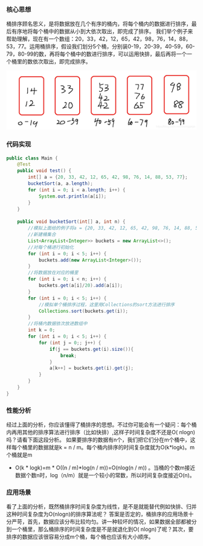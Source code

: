 ### 核心思想

桶排序顾名思义，是将数据放在几个有序的桶内，将每个桶内的数据进行排序，最后有序地将每个桶中的数据从小到大依次取出，即完成了排序。
我们举个例子来帮助理解，现在有一个数组：20，33，42，12，65，42，98，76，14，88，53，77。运用桶排序，假设我们划分5个桶，分别装0-19，20-39，40-59，60-79，80-99的数，再将每个桶中的数进行排序，可以运用快排，最后再将一个一个桶里的数依次取出，即完成排序。

![img.png](img/img_28.png)

### 代码实现

``` java
public class Main {
    @Test
    public void test() {
        int[] a = {20, 33, 42, 12, 65, 42, 98, 76, 14, 88, 53, 77};
        bucketSort(a, a.length);
        for (int i = 0; i < a.length; i++) {
            System.out.println(a[i]);
        }
    }
 
    public void bucketSort(int[] a, int n) {
        //模拟上面给的例子将a = {20, 33, 42, 12, 65, 42, 98, 76, 14, 88, 53, 77}放在5个桶里
        //新建桶集合
        List<ArrayList<Integer>> buckets = new ArrayList<>();
        //对每个桶进行初始化
        for (int i = 0; i < 5; i++) {
            buckets.add(new ArrayList<Integer>());
        }
        //将数据放在对应的桶里
        for (int i = 0; i < n; i++) {
            buckets.get(a[i]/20).add(a[i]);
        }
        for (int i = 0; i < 5; i++) {
            //模拟单个桶排序过程，这里用Collections的sort方法进行排序
            Collections.sort(buckets.get(i));
        }
        //将桶内数据依次放进数组中
        int k = 0;
        for (int i = 0; i < 5; i++) {
            for (int j = 0;; j++) {
                if(j == buckets.get(i).size()){
                    break;
                }
                a[k++] = buckets.get(i).get(j);
            }
        }
    }
}
```

### 性能分析

经过上面的分析，你应该懂得了桶排序的思想。不过你可能会有一个疑问：每个桶内再用其他的排序算法进行排序（比如快排）,这样子时间复杂度不还是O(
nlogn)吗？请看下面这段分析。
如果要排序的数据有n个，我们把它们分在m个桶中，这样每个桶里的数据就是k = n / m。每个桶内排序的时间复杂度就为O(k*logk)。m个桶就是m
* O(k * logk)=m * O((n / m)*log(n / m))=O(nlog(n / m))
。当桶的个数m接近数据个数n时，log（n/m）就是一个较小的常数，所以时间复杂度接近O(n)。

### 应用场景

看了上面的分析，既然桶排序时间复杂度为线性，是不是就能替代例如快排、归并这种时间复杂度为O(nlogn)的排序算法呢？
答案是否定的，桶排序的应用场景十分严苛，首先，数据应该分布比较均匀。讲一种较坏的情况，如果数据全部都被分到一个桶里，那么桶排序的时间复杂度是不是就退化到O(
nlogn)了呢？其次，要排序的数据应该很容易分成m个桶，每个桶也应该有大小顺序。